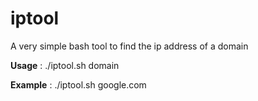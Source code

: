 # iptool
A very simple bash tool to find the ip address of a domain

**Usage**    : ./iptool.sh domain

**Example**  : ./iptool.sh google.com
